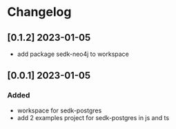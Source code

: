 # Changelog
<!-- https://keepachangelog.com/en/1.0.0/ -->

## [0.1.2]  2023-01-05
- add package sedk-neo4j to workspace

## [0.0.1]  2023-01-05
### Added
- workspace for  sedk-postgres
- add 2 examples project for sedk-postgres in js and ts
